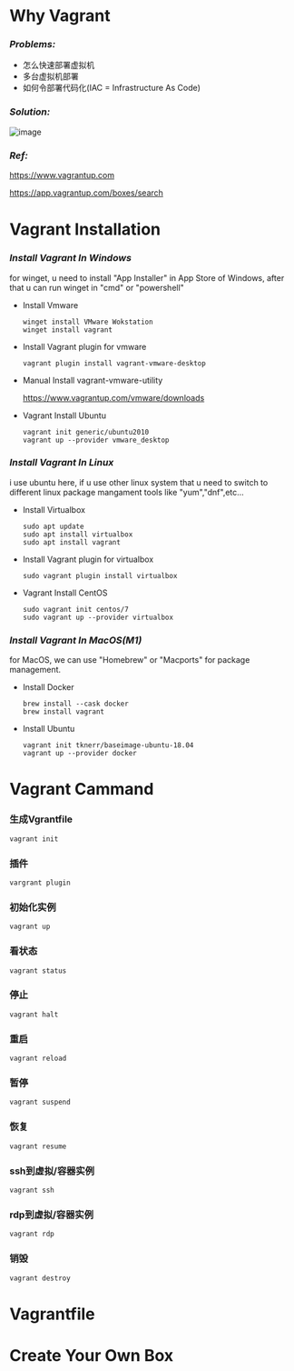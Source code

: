 # Why Vagrant

### *Problems:*
+ 怎么快速部署虚拟机
+ 多台虚拟机部署
+ 如何令部署代码化(IAC = Infrastructure As Code)

### *Solution:*

![image](https://user-images.githubusercontent.com/9009522/172375429-358df76e-3a33-4386-b536-b5d5edaf7f12.png)


### *Ref:*

https://www.vagrantup.com

https://app.vagrantup.com/boxes/search

# Vagrant Installation

### *Install Vagrant In Windows*

for winget, u need to install "App Installer" in App Store of Windows, after that u can run winget in "cmd" or "powershell"

+ Install Vmware
  ```
  winget install VMware Wokstation
  winget install vagrant
  ```
+ Install Vagrant plugin for vmware
  ```
  vagrant plugin install vagrant-vmware-desktop
  ```
+ Manual Install vagrant-vmware-utility

  https://www.vagrantup.com/vmware/downloads
  
+ Vagrant Install Ubuntu
  ```
  vagrant init generic/ubuntu2010
  vagrant up --provider vmware_desktop
  ```


### *Install Vagrant In Linux*
i use ubuntu here, if u use other linux system that u need to switch to different linux package mangament tools like "yum","dnf",etc...

+ Install Virtualbox
  ```
  sudo apt update
  sudo apt install virtualbox
  sudo apt install vagrant
  ```
+ Install Vagrant plugin for virtualbox
  ```
  sudo vagrant plugin install virtualbox
  ```
+ Vagrant Install CentOS
  ```
  sudo vagrant init centos/7
  sudo vagrant up --provider virtualbox
  ```

### *Install Vagrant In MacOS(M1)*
for MacOS, we can use "Homebrew" or "Macports" for package management.

+ Install Docker
  ```
  brew install --cask docker
  brew install vagrant
  ```

+ Install Ubuntu
  ```
  vagrant init tknerr/baseimage-ubuntu-18.04
  vagrant up --provider docker
  ```
# Vagrant Cammand
### 生成Vgrantfile
```
vagrant init
```
### 插件
```
vargrant plugin
```
### 初始化实例
```
vagrant up
```
### 看状态
```
vagrant status
```
### 停止
```
vagrant halt
```
### 重启
```
vagrant reload
```
### 暂停
```
vagrant suspend
```
### 恢复
```
vagrant resume
```
### ssh到虚拟/容器实例
```
vagrant ssh
```
### rdp到虚拟/容器实例
```
vagrant rdp
```
### 销毁
```
vagrant destroy
```

# Vagrantfile
# Create Your Own Box
